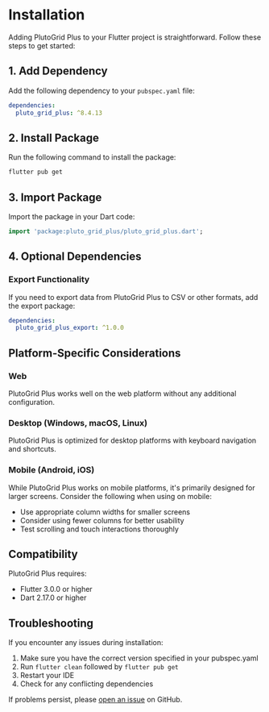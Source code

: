 # Installation

Adding PlutoGrid Plus to your Flutter project is straightforward. Follow these steps to get started:

## 1. Add Dependency

Add the following dependency to your `pubspec.yaml` file:

```yaml
dependencies:
  pluto_grid_plus: ^8.4.13
```

## 2. Install Package

Run the following command to install the package:

```bash
flutter pub get
```

## 3. Import Package

Import the package in your Dart code:

```dart
import 'package:pluto_grid_plus/pluto_grid_plus.dart';
```

## 4. Optional Dependencies

### Export Functionality

If you need to export data from PlutoGrid Plus to CSV or other formats, add the export package:

```yaml
dependencies:
  pluto_grid_plus_export: ^1.0.0
```

## Platform-Specific Considerations

### Web

PlutoGrid Plus works well on the web platform without any additional configuration.

### Desktop (Windows, macOS, Linux)

PlutoGrid Plus is optimized for desktop platforms with keyboard navigation and shortcuts.

### Mobile (Android, iOS)

While PlutoGrid Plus works on mobile platforms, it's primarily designed for larger screens. Consider the following when using on mobile:

- Use appropriate column widths for smaller screens
- Consider using fewer columns for better usability
- Test scrolling and touch interactions thoroughly

## Compatibility

PlutoGrid Plus requires:

- Flutter 3.0.0 or higher
- Dart 2.17.0 or higher

## Troubleshooting

If you encounter any issues during installation:

1. Make sure you have the correct version specified in your pubspec.yaml
2. Run `flutter clean` followed by `flutter pub get`
3. Restart your IDE
4. Check for any conflicting dependencies

If problems persist, please [open an issue](https://github.com/doonfrs/pluto_grid_plus/issues) on GitHub.
